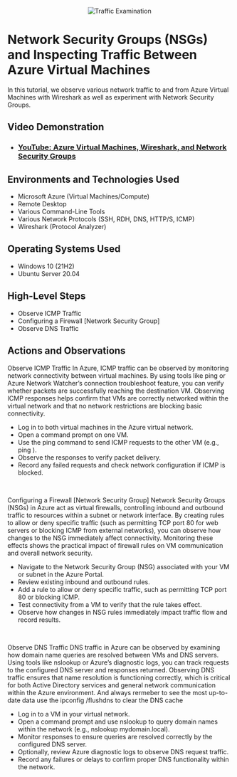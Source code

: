 <p align="center">
<img src="https://i.imgur.com/Ua7udoS.png" alt="Traffic Examination"/>
</p>

<h1>Network Security Groups (NSGs) and Inspecting Traffic Between Azure Virtual Machines</h1>
In this tutorial, we observe various network traffic to and from Azure Virtual Machines with Wireshark as well as experiment with Network Security Groups. <br />


<h2>Video Demonstration</h2>

- ### [YouTube: Azure Virtual Machines, Wireshark, and Network Security Groups](https://www.youtube.com)

<h2>Environments and Technologies Used</h2>

- Microsoft Azure (Virtual Machines/Compute)
- Remote Desktop
- Various Command-Line Tools
- Various Network Protocols (SSH, RDH, DNS, HTTP/S, ICMP)
- Wireshark (Protocol Analyzer)

<h2>Operating Systems Used </h2>

- Windows 10 (21H2)
- Ubuntu Server 20.04

<h2>High-Level Steps</h2>

- Observe ICMP Traffic
- Configuring a Firewall [Network Security Group]
- Observe DNS Traffic

<h2>Actions and Observations</h2>

<p>
Observe ICMP Traffic
In Azure, ICMP traffic can be observed by monitoring network connectivity between virtual machines. By using tools like ping or Azure Network Watcher’s connection troubleshoot feature, you can verify whether packets are successfully reaching the destination VM. Observing ICMP responses helps confirm that VMs are correctly networked within the virtual network and that no network restrictions are blocking basic connectivity.
  
- Log in to both virtual machines in the Azure virtual network.
- Open a command prompt on one VM.
- Use the ping command to send ICMP requests to the other VM (e.g., ping <VM-IP>).
- Observe the responses to verify packet delivery.
- Record any failed requests and check network configuration if ICMP is blocked.

</p>
<br />

Configuring a Firewall [Network Security Group]
Network Security Groups (NSGs) in Azure act as virtual firewalls, controlling inbound and outbound traffic to resources within a subnet or network interface. By creating rules to allow or deny specific traffic (such as permitting TCP port 80 for web servers or blocking ICMP from external networks), you can observe how changes to the NSG immediately affect connectivity. Monitoring these effects shows the practical impact of firewall rules on VM communication and overall network security.

- Navigate to the Network Security Group (NSG) associated with your VM or subnet in the Azure Portal.
- Review existing inbound and outbound rules.
- Add a rule to allow or deny specific traffic, such as permitting TCP port 80 or blocking ICMP.
- Test connectivity from a VM to verify that the rule takes effect.
- Observe how changes in NSG rules immediately impact traffic flow and record results.

</p>
<br />

<p>
Observe DNS Traffic
DNS traffic in Azure can be observed by examining how domain name queries are resolved between VMs and DNS servers. Using tools like nslookup or Azure’s diagnostic logs, you can track requests to the configured DNS server and responses returned. Observing DNS traffic ensures that name resolution is functioning correctly, which is critical for both Active Directory services and general network communication within the Azure environment. And always rermeber to see the most up-to-date data use the ipconfig /flushdns to clear the DNS cache

- Log in to a VM in your virtual network.
- Open a command prompt and use nslookup to query domain names within the network (e.g., nslookup mydomain.local).
- Monitor responses to ensure queries are resolved correctly by the configured DNS server.
- Optionally, review Azure diagnostic logs to observe DNS request traffic.
- Record any failures or delays to confirm proper DNS functionality within the network.
</p>
<br />
